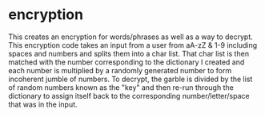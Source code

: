 # encryption
This creates an encryption for words/phrases as well as a way to decrypt. 
 This encryption code takes an input from a user from aA-zZ & 1-9 including spaces and numbers and splits them into a char list. That char list is then matched with the number corresponding to the dictionary I created and each number is multiplied by a randomly generated number to form incoherent jumble of numbers. To decrypt, the garble is divided by the list of random numbers known as the "key" and then re-run through the dictionary to assign itself back to the corresponding number/letter/space that was in the input.   
